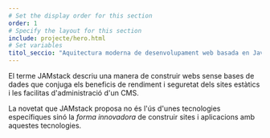 ```yaml
---
# Set the display order for this section
order: 1
# Specify the layout for this section
include: projecte/hero.html
# Set variables
titol_seccio: "Aquitectura moderna de desenvolupament web basada en JavaScript, APIs reutilitzables i Markup creat prèviament."
---
```

El terme JAMstack descriu una manera de construir webs sense bases de dades que conjuga els beneficis de rendiment i seguretat dels sites estàtics i les facilitas d'administració d'un CMS.

La novetat que JAMstack proposa no és l'ús d'unes tecnologies específiques sinó la *forma innovadora* de construir sites i aplicacions amb aquestes tecnologies.
